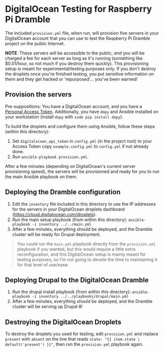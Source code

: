 # DigitalOcean Testing for Raspberry Pi Dramble

The included `provision.yml` file, when run, will provision five servers in your DigitalOcean account that you can use to test the Raspberry Pi Dramble project on the public Internet.

**NOTE**: These servers will be accessible to the public, *and* you will be charged a fee for each server as long as it's running (something like $0.01/hour, so not much if you destroy them quickly). This provisioning setup is meant for experimental/testing purposes only. If you don't destroy the droplets once you're finished testing, you put sensitive information on them and they get hacked or 'repurposed'... you've been warned!

## Provision the servers

Pre-suppositions: You have a DigitalOcean account, and you have a [Personal Access Token](https://www.digitalocean.com/community/tutorials/how-to-use-the-digitalocean-api-v2#how-to-generate-a-personal-access-token). Additionally, you have `dopy` and Ansible installed on your workstation (install `dopy` with `sudo pip install dopy`).

To build the droplets and configure them using Ansible, follow these steps (within this directory):

  1. Set `digitalocean_api_token` in `config.yml` (in the project root) to your Access Token copy `example.config.yml` to `config.yml` if not already done.
  2. Run `ansible-playbook provision.yml`.

After a few minutes (depending on DigitalOcean's current server provisioning speed), the servers will be provisioned and ready for you to run the main Ansible playbook on them.

## Deploying the Dramble configuration

  1. Edit the `inventory` file included in this directory to use the IP addresses for the servers in your DigitalOcean droplets dashboard (https://cloud.digitalocean.com/droplets).
  2. Run the main setup playbook (from within *this* directory):
    ```
    ansible-playbook -i inventory ../../main.yml
    ```
  3. After a few minutes, everything should be deployed, and the Dramble cluster will be ready for Drupal deployment.

> You could run the `main.yml` playbook directly from the `provision.yml` playbook if you wanted, but this would require a little extra reconfiguration, and this DigitalOcean setup is mainly meant for testing purposes, so I'm not going to devote the time to maintaining it for that level of use/ease.

## Deploying Drupal to the DigitalOcean Dramble

  1. Run the drupal install playbook (from within *this* directory):
    ```
    ansible-playbook -i inventory ../../playbooks/drupal/main.yml
    ```
  2. After a few minutes, everything should be deployed, and the Dramble cluster will be serving up Drupal 8!

## Destroying the DigitalOcean Droplets

To destroy the droplets you used for testing, edit `provision.yml` and replace `present` with `absent` on the line that reads `state: "{{ item.state | default('present') }}"`, then run the `provision.yml` playbook again.
